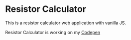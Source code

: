 # Resistor Calculator
This is a resistor calculator web application with vanilla JS. 

Resistor Calculator is working on my [Codepen](https://codepen.io/sametormanli/full/KKvYaMX)